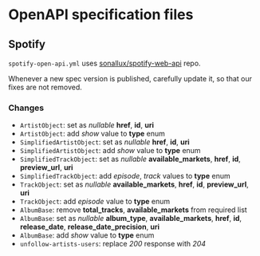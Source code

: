 # OpenAPI specification files

## Spotify

`spotify-open-api.yml` uses [sonallux/spotify-web-api](https://github.com/sonallux/spotify-web-api) repo.

Whenever a new spec version is published, carefully update it, so that our fixes are not removed.

### Changes

-   `ArtistObject`: set as _nullable_ **href**, **id**, **uri**
-   `ArtistObject`: add _show_ value to **type** enum
-   `SimplifiedArtistObject`: set as _nullable_ **href**, **id**, **uri**
-   `SimplifiedArtistObject`: add _show_ value to **type** enum
-   `SimplifiedTrackObject`: set as _nullable_ **available_markets**, **href**, **id**, **preview_url**, **uri**
-   `SimplifiedTrackObject`: add _episode_, _track_ values to **type** enum
-   `TrackObject`: set as _nullable_ **available_markets**, **href**, **id**, **preview_url**, **uri**
-   `TrackObject`: add _episode_ value to **type** enum
-   `AlbumBase`: remove **total_tracks**, **available_markets** from required list
-   `AlbumBase`: set as _nullable_ **album_type**, **available_markets**, **href**, **id**, **release_date**, **release_date_precision**, **uri**
-   `AlbumBase`: add _show_ value to **type** enum
-   `unfollow-artists-users`: replace _200_ response with _204_
